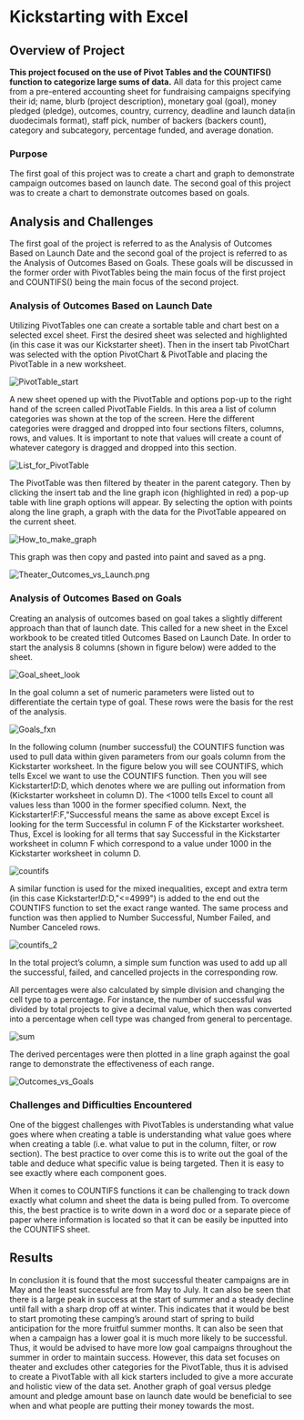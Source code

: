 # Kickstarting with Excel

## Overview of Project
**This project focused on the use of Pivot Tables and the COUNTIFS() function to categorize large sums of data.** All data for this project came from a pre-entered accounting sheet for fundraising campaigns specifying their id; name, blurb (project description), monetary goal (goal), money pledged (pledge), outcomes, country, currency, deadline and launch data(in duodecimals format), staff pick, number of backers  (backers count), category and subcategory, percentage funded, and average donation.

### Purpose
The first goal of this project was to create a chart and graph to demonstrate campaign outcomes based on launch date. The second goal of this project was to create a chart to demonstrate outcomes based on goals. 

## Analysis and Challenges
The first goal of the project is referred to as the Analysis of Outcomes Based on Launch Date and the second goal of the project is referred to as the Analysis of Outcomes Based on Goals. These goals will be discussed in the former order with PivotTables being the main focus of the first project and COUNTIFS() being the main focus of the second project.

### Analysis of Outcomes Based on Launch Date
Utilizing PivotTables one can create a sortable table and chart best on a selected excel sheet.
First the desired sheet was selected and highlighted (in this case it was our Kickstarter sheet). Then in the insert tab PivotChart was selected with the option PivotChart & PivotTable and placing the PivotTable in a new worksheet. 

![PivotTable_start](PivotTable_start.JPG)

A new sheet opened up with the PivotTable and options pop-up to the right hand of the screen called PivotTable Fields. In this area a list of column categories was shown at the top of the screen. Here the different categories were dragged and dropped into four sections filters, columns, rows, and values. It is important to note that values will create a count of whatever category is dragged and dropped into this section. 

![List_for_PivotTable](List_for_PivotTable.PNG)

The PivotTable was then filtered by theater in the parent category. Then by clicking the insert tab and the line graph icon (highlighted in red) a pop-up table with line graph options will appear. By selecting the option with points along the line graph, a graph with the data for the PivotTable appeared on the current sheet. 

![How_to_make_graph](How_to_make_graph.PNG)

This graph was then copy and pasted into paint and saved as a png. 

![Theater_Outcomes_vs_Launch.png](Theater_Outcomes_vs_Launch.png.png)

### Analysis of Outcomes Based on Goals
Creating an analysis of outcomes based on goal takes a slightly different approach than that of launch date. This called for a new sheet in the Excel workbook to be created titled Outcomes Based on Launch Date. In order to start the analysis 8 columns (shown in figure below) were added to the sheet.

![Goal_sheet_look](Goal_sheet_look.PNG)

In the goal column a set of numeric parameters were listed out to differentiate the certain type of goal. These rows were the basis for the rest of the analysis. 

![Goals_fxn](Goals_fxn.PNG)

In the following column (number successful) the COUNTIFS function was used to pull data within given parameters from our goals column from the Kickstarter worksheet. In the figure below you will see COUNTIFS, which tells Excel we want to use the COUNTIFS function. Then you will see Kickstarter!$D:$D, which denotes where we are pulling out information from (Kickstarter worksheet in column D). The <1000 tells Excel to count all values less than 1000 in the former specified column. Next, the Kickstarter!$F:$F,"Successful means the same as above except Excel is looking for the term Successful in column F of the Kickstarter worksheet. Thus, Excel is looking for all terms that say Successful in the Kickstarter worksheet in column F which correspond to a value under 1000 in the Kickstarter worksheet in column D.

![countifs](countifs.PNG)

A similar function is used for the mixed inequalities, except and extra term (in this case Kickstarter!$D:$D,"<=4999") is added to the end out the COUNTIFS function to set the exact range wanted. The same process and function was then applied to Number Successful, Number Failed, and Number Canceled rows. 

![countifs_2](countifs_2.PNG)

In the total project’s column, a simple sum function was used to add up all the successful, failed, and cancelled projects in the corresponding row. 

All percentages were also calculated by simple division and changing the cell type to a percentage. For instance, the number of successful was divided by total projects to give a decimal value, which then was converted into a percentage when cell type was changed from general to percentage. 

![sum](sum.png)

The derived percentages were then plotted in a line graph against the goal range to demonstrate the effectiveness of each range.

![Outcomes_vs_Goals](Outcomes_vs_Goals.png)

### Challenges and Difficulties Encountered
One of the biggest challenges with PivotTables is understanding what value goes where when creating a table is understanding what value goes where when creating a table (i.e. what value to put in the column, filter, or row section). The best practice to over come this is to write out the goal of the table and deduce what specific value is being targeted. Then it is easy to see exactly where each component goes. 

When it comes to COUNTIFS functions it can be challenging to track down exactly what column and sheet the data is being pulled from. To overcome this, the best practice is to write down in a word doc or a separate piece of paper where information is located so that it can be easily be inputted into the COUNTIFS sheet.
## Results
In conclusion it is found that the most successful theater campaigns are in May and the least successful are from May to July. It can also be seen that there is a large peak in success at the start of summer and a steady decline until fall with a sharp drop off at winter. This indicates that it would be best to start promoting these camping’s around start of spring to build anticipation for the more fruitful summer months.
It can also be seen that when a campaign has a lower goal it is much more likely to be successful. Thus, it would be advised to have more low goal campaigns throughout the summer in order to maintain success.
However, this data set focuses on theater and excludes other categories for the PivotTable, thus it is advised to create a PivotTable with all kick starters included to give a more accurate and holistic view of the data set. Another graph of goal versus pledge amount and pledge amount base on launch date would be beneficial to see when and what people are putting their money towards the most. 

